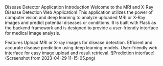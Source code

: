 Disease Detector Application
Introduction
Welcome to the MRI and X-Ray Disease Detection Web Application! This application utilizes the power of computer vision and deep learning to analyze uploaded MRI or X-Ray images and predict potential diseases or conditions. It is built with Flask as the backend framework and is designed to provide a user-friendly interface for medical image analysis.

Features
Upload MRI or X-ray images for disease detection.
Efficient and accurate disease prediction using deep learning models.
User-friendly web interface for easy image upload and result retrieval.
![Prediction interface](Screenshot from 2023-04-29 11-15-05.png)
